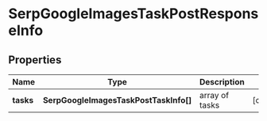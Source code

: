 # SerpGoogleImagesTaskPostResponseInfo

## Properties

| Name | Type | Description | Notes |
|------------ | ------------- | ------------- | -------------|
**tasks** | **SerpGoogleImagesTaskPostTaskInfo[]** | array of tasks |[optional]|